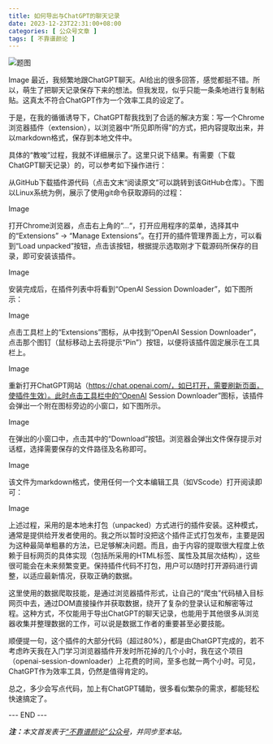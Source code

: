 ```yaml
---
title: 如何导出与ChatGPT的聊天记录
date: 2023-12-23T22:31:00+08:00
categories: [ 公众号文章 ]
tags: [ 不靠谱颜论 ]
---
```


<div class="p-3 text-center">
  <img class="img-fluid" src="/images/2023/1223/01.png" alt="题图" style="max-width:640px">
</div>

Image
最近，我频繁地跟ChatGPT聊天。AI给出的很多回答，感觉都挺不错。所以，萌生了把聊天记录保存下来的想法。但我发现，似乎只能一条条地进行复制粘贴。这真太不符合ChatGPT作为一个效率工具的设定了。

于是，在我的循循诱导下，ChatGPT帮我找到了合适的解决方案：写一个Chrome浏览器插件（extension），以浏览器中“所见即所得”的方式，把内容提取出来，并以markdown格式，保存到本地文件中。

具体的“教唆”过程，我就不详细展示了。这里只说下结果。有需要（下载ChatGPT聊天记录）的，可以参考如下操作进行：

从GitHub下载插件源代码（点击文末“阅读原文”可以跳转到该GitHub仓库）。下图以Linux系统为例，展示了使用git命令获取源码的过程：

Image



打开Chrome浏览器，点击右上角的“…“，打开应用程序的菜单，选择其中的“Extensions” -> “Manage Extensions”。在打开的插件管理界面上方，可以看到“Load unpacked”按钮，点击该按钮，根据提示选取刚才下载源码所保存的目录，即可安装该插件。

Image



安装完成后，在插件列表中将看到“OpenAI Session Downloader”，如下图所示：

Image



点击工具栏上的“Extensions”图标，从中找到“OpenAI Session Downloader”，点击那个图钉（鼠标移动上去将提示“Pin”）按钮，以便将该插件固定展示在工具栏上。

Image



重新打开ChatGPT网站（https://chat.openai.com/，如已打开，需要刷新页面，使插件生效）。此时点击工具栏中的“OpenAI Session Downloader”图标，该插件会弹出一个附在图标旁边的小窗口，如下图所示。

Image



在弹出的小窗口中，点击其中的“Download”按钮。浏览器会弹出文件保存提示对话框，选择需要保存的文件路径及名称即可。

Image



该文件为markdown格式，使用任何一个文本编辑工具（如VScode）打开阅读即可：

Image



上述过程，采用的是本地未打包（unpacked）方式进行的插件安装。这种模式，通常是提供给开发者使用的。我之所以暂时没把这个插件正式打包发布，主要是因为这种最简单粗暴的方法，已足够解决问题。而且，由于内容的提取很大程度上依赖于目标网页的具体实现（包括所采用的HTML标签、属性及其层次结构），这些很可能会在未来频繁变更。保持插件代码不打包，用户可以随时打开源码进行调整，以适应最新情况，获取正确的数据。

这里使用的数据爬取技能，是通过浏览器插件形式，让自己的“爬虫”代码植入目标网页中去，通过DOM直接操作并获取数据，绕开了复杂的登录认证和解密等过程。这种方式，不仅能用于导出ChatGPT的聊天记录，也能用于其他很多从浏览器收集并整理数据的工作，可以说是数据工作者的重要甚至必要技能。

顺便提一句，这个插件的大部分代码（超过80%），都是由ChatGPT完成的，若不考虑昨天我在入门学习浏览器插件开发时所花掉的几个小时，我在这个项目（openai-session-downloader）上花费的时间，至多也就一两个小时。可见，ChatGPT作为效率工具，仍然是值得肯定的。

总之，多少会写点代码，加上有ChatGPT辅助，很多看似繁杂的需求，都能轻松快速搞定了。

<div class="p-5 text-center">--- END ---</div>

<i><b>注：</b>本文首发表于[“不靠谱颜论”公众号](https://mp.weixin.qq.com/s/U2bEu1eki38cJGsbsf3snA)，并同步至本站。</i>
